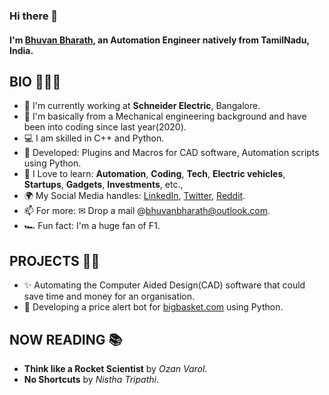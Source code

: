 ### Hi there 👋

#### I'm [Bhuvan Bharath](https://www.linkedin.com/in/bhuvan-bharath/), an Automation Engineer natively from TamilNadu, India.

## **BIO** 👱🏽‍♂️

- 🏢 I'm currently working at **Schneider Electric**, Bangalore.
- 🔧 I'm basically from a Mechanical engineering background and have been into coding since last year(2020). 
- 💻 I am skilled in C++ and Python.
- 💅 Developed: Plugins and Macros for CAD software, Automation scripts using Python.
- 📖 I Love to learn: **Automation**, **Coding**, **Tech**, **Electric vehicles**, **Startups**, **Gadgets**, **Investments**, etc.,
- 🌍 My Social Media handles: [LinkedIn](https://www.linkedin.com/in/bhuvan-bharath/), [Twitter](https://twitter.com/home?lang=en), [Reddit](https://www.reddit.com/user/_the_bb_man).
- 📫 For more: ✉ Drop a mail @bhuvanbharath@outlook.com.
- 🏎 Fun fact: I'm a huge fan of F1.

## **PROJECTS** 👨‍💻

- ✨ Automating the Computer Aided Design(CAD) software that could save time and money for an organisation.
- :robot: Developing a price alert bot for [bigbasket.com](https://www.bigbasket.com) using Python.

## **NOW READING** 📚

- **Think like a Rocket Scientist** by *Ozan* *Varol*.
- **No Shortcuts** by *Nistha* *Tripathi*.
  
